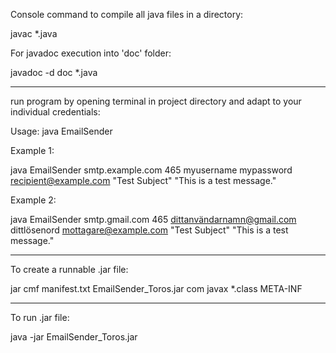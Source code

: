 Console command to compile all java files in a directory:

javac *.java

For javadoc execution into 'doc' folder:

javadoc -d doc *.java

___

run program by opening terminal in project directory and adapt to your individual credentials:

Usage: java EmailSender <host> <port> <username> <password> <to> <subject> <message>

Example 1:

java EmailSender smtp.example.com 465 myusername mypassword recipient@example.com "Test Subject" "This is a test message."

Example 2:

java EmailSender smtp.gmail.com 465 dittanvändarnamn@gmail.com dittlösenord mottagare@example.com "Test Subject" "This is a test message."
___

To create a runnable .jar file:

jar cmf manifest.txt EmailSender_Toros.jar com javax *.class META-INF

___

To run .jar file:

java -jar EmailSender_Toros.jar